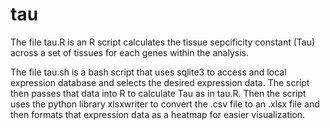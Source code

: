 # tau

The file tau.R is an R script calculates the tissue sepcificity constant (Tau) across a set of tissues for each genes within the analysis. 

The file tau.sh is a bash script that uses sqlite3 to access and local expression database and selects the desired expression data. The script then passes that data into R to calculate Tau as in tau.R. Then the script uses the python library xlsxwriter to convert the .csv file to an .xlsx file and then formats that expression data as a heatmap for easier visualization. 

